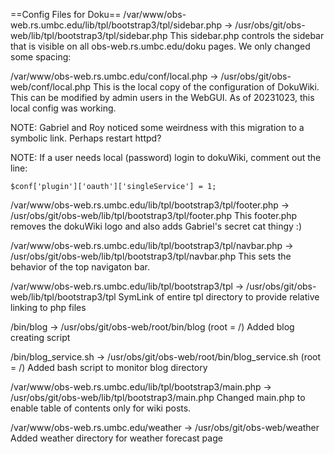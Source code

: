 

==Config Files for Doku==
/var/www/obs-web.rs.umbc.edu/lib/tpl/bootstrap3/tpl/sidebar.php -> /usr/obs/git/obs-web/lib/tpl/bootstrap3/tpl/sidebar.php
This sidebar.php controls the sidebar that is visible on all obs-web.rs.umbc.edu/doku pages.
We only changed some spacing:
<style>
        .dw__sidebar{
                margin-left: -35px;
                width: 110px;
        }
</style>

/var/www/obs-web.rs.umbc.edu/conf/local.php -> /usr/obs/git/obs-web/conf/local.php
This is the local copy of the configuration of DokuWiki. This can be modified by admin users in the WebGUI.
As of 20231023, this local config was working.

NOTE: Gabriel and Roy noticed some weirdness with this migration to a symbolic link. Perhaps restart httpd?

NOTE: If a user needs local (password) login to dokuWiki, comment out the line: 
```
$conf['plugin']['oauth']['singleService'] = 1;
```

/var/www/obs-web.rs.umbc.edu/lib/tpl/bootstrap3/tpl/footer.php -> /usr/obs/git/obs-web/lib/tpl/bootstrap3/tpl/footer.php
This footer.php removes the dokuWiki logo and also adds Gabriel's secret cat thingy :)

/var/www/obs-web.rs.umbc.edu/lib/tpl/bootstrap3/tpl/navbar.php -> /usr/obs/git/obs-web/lib/tpl/bootstrap3/tpl/navbar.php
This sets the behavior of the top navigaton bar.

/var/www/obs-web.rs.umbc.edu/lib/tpl/bootstrap3/tpl -> /usr/obs/git/obs-web/lib/tpl/bootstrap3/tpl
SymLink of entire tpl directory to provide relative linking to php files


/bin/blog -> /usr/obs/git/obs-web/root/bin/blog (root = /)
Added blog creating script

/bin/blog_service.sh -> /usr/obs/git/obs-web/root/bin/blog_service.sh (root = /)
Added bash script to monitor blog directory

/var/www/obs-web.rs.umbc.edu/lib/tpl/bootstrap3/main.php -> /usr/obs/git/obs-web/lib/tpl/bootstrap3/main.php
Changed main.php to enable table of contents only for wiki posts.

/var/www/obs-web.rs.umbc.edu/weather -> /usr/obs/git/obs-web/weather
Added weather directory for weather forecast page
